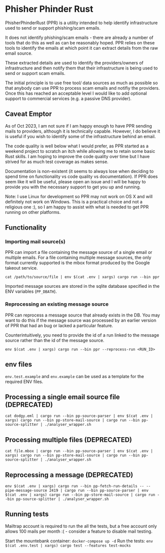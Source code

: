 # Phisher Phinder Rust

PhisherPhinderRust (PPR) is a utility intended to help identify infrastructure used to send or
support phishing/scam emails.

It does not identify phishing/scam emails - there are already a number of tools that do this as
well as can be reasonably hoped. PPR relies on these tools to identify the emails at which point it
can extract details from the raw email source.

These extracted details are used to identify the providers/owners of infrastructure and then notify
them that their infrastructure is being used to send or support scam emails. 

The initial principle is to use free tool/ data sources as much as possible so that anybody can
use PPR to process scam emails and notifiy the providers. Once this has reached an acceptable
level I would like to add optional support to commercial services (e.g. a passive DNS provider).

## Caveat Emptor

As of Oct 2023, I am not sure if I am happy enough to have PPR sending mails to providers, although
it is technically capable. However, I do believe it is useful if you wish to identify some of
the infrastructure behind an email.

The code quality is well below what I would prefer, as PPR started as a weekend project to scratch an
itch while allowing me to retain some basic Rust skills. I am hoping to improve the code quality over
time but I have strived for as much test coverage as makes sense.

Documentation is non-existent (it seems to always lose when deciding to spend time on functionality
vs code quality vs documentation). If PPR does seem like it will be useful, please open an issue and
I will be happy to provide you with the necessary support to get you up and running.

Note: I use Linux for development so PPR may not work on OS X and will definitely not work on
Windows. This is a practical choice and not a religious one :), so I am happy to assist with what
is needed to get PPR running on other platforms.

## Functionality

### Importing mail source(s)

PPR can import a file containing the message source of a single email or multiple emails. For a
file containing multiple message sources, the only format currently supported is the mbox format
produced by the Google takeout service.

```
cat /path/to/source/file | env $(cat .env | xargs) cargo run --bin ppr
```

Imported message sources are stored in the sqlite database specified in the ENV variables
(`PP_DBATH`).

### Reprocessing an existing message source

PPR can reprocess a message source that already exists in the DB. You may want to do this if the
message source was processed by an earlier version of PPR that had an bug or lacked a particular
feature.

Counterintuitively, you need to provide the id of a run linked to the message source rather than
the id of the message source.

```
env $(cat .env | xargs) cargo run --bin ppr --reprocess-run <RUN_ID>
```

## env files

`env.test.example` and `env.example` can be used as a template for the required ENV files.

## Processing a single email source file (DEPRECATED)

`cat dodgy.eml | cargo run --bin pp-source-parser | env $(cat .env | xargs) cargo run --bin pp-store-mail-source | cargo run --bin pp-source-splitter | ./analyser_wrapper.sh`

## Processing multiple files (DEPRECATED)

`cat file.mbox | cargo run --bin pp-source-parser | env $(cat .env | xargs) cargo run --bin pp-store-mail-source | cargo run --bin pp-source-splitter | ./analyser_wrapper.sh`

## Reprocessing a message (DEPRECATED)

`env $(cat .env | xargs) cargo run --bin pp-fetch-run-details -- --pipe-message-source 2419 | cargo run --bin pp-source-parser | env $(cat .env | xargs) cargo run --bin pp-store-mail-source | cargo run --bin pp-source-splitter | ./analyser_wrapper.sh`

## Running tests

Mailtrap account is required to run the all the tests, but a free account only allows 100 mails
per month :( - consider a feature to disable mail testing.

Start the mountebank container: `docker-compose up -d`
Run the tests: `env $(cat .env.test | xargs) cargo test --features test-mocks`

